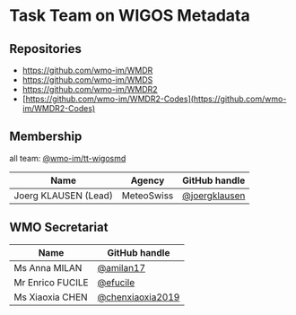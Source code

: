 # Task Team on WIGOS Metadata

## Repositories

*   https://github.com/wmo-im/WMDR
*   https://github.com/wmo-im/WMDS
*   https://github.com/wmo-im/WMDR2
*   [https://github.com/wmo-im/WMDR2-Codes](https://github.com/wmo-im/WMDR2-Codes)

## Membership

all team: [@wmo-im/tt-wigosmd](https://github.com/orgs/wmo-im/teams/tt-wigosmd)

| Name | Agency | GitHub handle |
| --- | --- | --- |
| Joerg KLAUSEN (Lead) | MeteoSwiss |[@joergklausen](https://github.com/orgs/wmo-im/people/joergklausen)|

## WMO Secretariat

| Name | GitHub handle |
| --- | --- |
| Ms Anna MILAN |[@amilan17](https://github.com/orgs/wmo-im/people/amilan17) |
| Mr Enrico FUCILE |[@efucile](https://github.com/orgs/wmo-im/people/efucile) |
| Ms Xiaoxia CHEN |[@chenxiaoxia2019](https://github.com/chenxiaoxia2019) |
